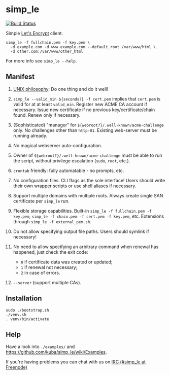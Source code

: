 # simp_le

[![Build Status](https://travis-ci.org/kuba/simp_le.svg?branch=master)](https://travis-ci.org/kuba/simp_le)

Simple [Let's Encrypt](https://letsencrypt.org) client.

```shell
simp_le -f fullchain.pem -f key.pem \
  -d example.com -d www.example.com --default_root /var/www/html \
  -d other.com:/var/www/other_html
```

For more info see `simp_le --help`.

## Manifest

1. [UNIX philosophy](https://en.wikipedia.org/wiki/Unix_philosophy):
   Do one thing and do it well!

2. `simp_le --valid_min ${seconds?} -f cert.pem` implies that
   `cert.pem` is valid for at at least `valid_min`. Register new ACME
   CA account if necessary. Issue new certificate if no previous
   key/certificate/chain found. Renew only if necessary.

3. (Sophisticated) "manager" for
   `${webroot?}/.well-known/acme-challenge` only. No challenges other
   than `http-01`. Existing web-server must be running already.

4. No magical webserver auto-configuration.

5. Owner of `${webroot?}/.well-known/acme-challenge` must be able to
   run the script, without privilege escalation (`sudo`, `root`,
   etc.).

6. `crontab` friendly: fully automatable - no prompts, etc.

7. No configuration files. CLI flags as the sole interface! Users
   should write their own wrapper scripts or use shell aliases if
   necessary.

8. Support multiple domains with multiple roots. Always create single
   SAN certificate per `simp_le` run.

9. Flexible storage capabilities. Built-in `simp_le -f fullchain.pem
   -f key.pem`, `simp_le -f chain.pem -f cert.pem -f key.pem`,
   etc. Extensions through `simp_le -f external_pem.sh`.

10. Do not allow specifying output file paths. Users should symlink if
    necessary!

11. No need to allow specifying an arbitrary command when renewal has
    happened, just check the exit code:
    - `0` if certificate data was created or updated;
    - `1` if renewal not necessary;
    - `2` in case of errors.

12. `--server` (support multiple CAs).

## Installation

```shell
sudo ./bootstrap.sh
./venv.sh
. venv/bin/activate
```

## Help

Have a look into `./examples/` and
https://github.com/kuba/simp_le/wiki/Examples.

If you're having problems you can chat with us on [IRC (#simp_le at
Freenode)](http://webchat.freenode.net?randomnick=1&channels=%23simp_le&prompt=1)

